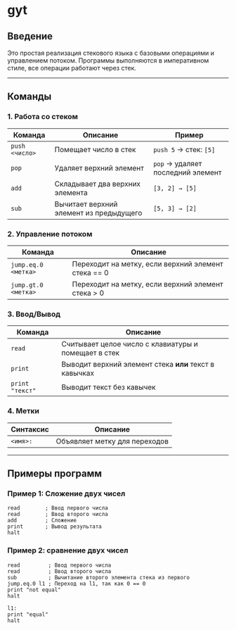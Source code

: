 # gyt

## Введение
Это простая реализация стекового языка с базовыми операциями и управлением потоком. Программы выполняются в императивном стиле, все операции работают через стек.

---

## Команды

### 1. Работа со стеком
| Команда | Описание | Пример |
|---------|----------|--------|
| `push <число>` | Помещает число в стек | `push 5` → стек: `[5]` |
| `pop` | Удаляет верхний элемент | `pop` → удаляет последний элемент |
| `add` | Складывает два верхних элемента | `[3, 2] → [5]` |
| `sub` | Вычитает верхний элемент из предыдущего | `[5, 3] → [2]` |

### 2. Управление потоком
| Команда | Описание |
|---------|----------|
| `jump.eq.0 <метка>` | Переходит на метку, если верхний элемент стека == 0 |
| `jump.gt.0 <метка>` | Переходит на метку, если верхний элемент стека > 0 |

### 3. Ввод/Вывод
| Команда | Описание |
|---------|----------|
| `read` | Считывает целое число с клавиатуры и помещает в стек |
| `print` | Выводит верхний элемент стека **или** текст в кавычках | 
| `print "текст"` | Выводит текст без кавычек |

### 4. Метки
| Синтаксис | Описание |
|-----------|----------|
| `<имя>:` | Объявляет метку для переходов | `loop:` |

---

## Примеры программ

### Пример 1: Сложение двух чисел
```gyt
read        ; Ввод первого числа
read        ; Ввод второго числа
add         ; Сложение
print       ; Вывод результата
halt
```

### Пример 2: сравнение двух чисел
```
read         ; Ввод первого числа     
read         ; Ввод второго числа
sub          ; Вычитание второго элемента стека из первого
jump.eq.0 l1 ; Переход на l1, так как 0 == 0
print "not equal"  
halt  

l1: 
print "equal" 
halt 
```